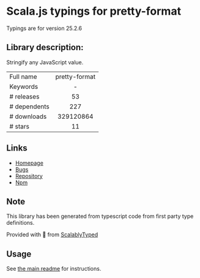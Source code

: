 
# Scala.js typings for pretty-format

Typings are for version 25.2.6

## Library description:
Stringify any JavaScript value.

|                    |                 |
| ------------------ | :-------------: |
| Full name          | pretty-format |
| Keywords           | - |
| # releases         | 53 |
| # dependents       | 227 |
| # downloads        | 329120864 |
| # stars            | 11 |

## Links
- [Homepage](https://github.com/facebook/jest#readme)
- [Bugs](https://github.com/facebook/jest/issues)
- [Repository](https://github.com/facebook/jest)
- [Npm](https://www.npmjs.com/package/pretty-format)
    


## Note
This library has been generated from typescript code from first party type definitions.

Provided with :purple_heart: from [ScalablyTyped](https://github.com/oyvindberg/ScalablyTyped)

## Usage
See [the main readme](../../readme.md) for instructions.


